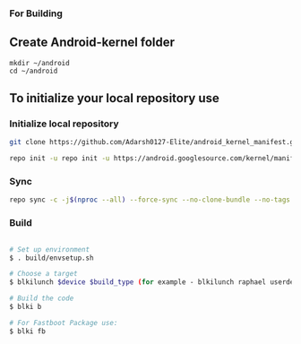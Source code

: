 ### For Building

Create Android-kernel folder
----------------------------------

    mkdir ~/android
    cd ~/android

To initialize your local repository use
---------------------------------------


### Initialize local repository ###

```bash
git clone https://github.com/Adarsh0127-Elite/android_kernel_manifest.git
```

```bash
repo init -u repo init -u https://android.googlesource.com/kernel/manifest
```
### Sync ###

```bash
repo sync -c -j$(nproc --all) --force-sync --no-clone-bundle --no-tags
```

### Build ###

```bash

# Set up environment
$ . build/envsetup.sh

# Choose a target
$ blkilunch $device $build_type (for example - blkilunch raphael userdebug)

# Build the code
$ blki b

# For Fastboot Package use:
$ blki fb
```
